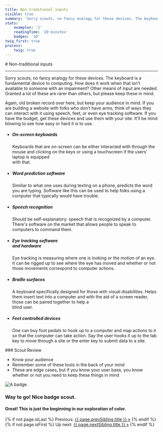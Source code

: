 ```yaml
---
title: Non-traditional inputs
visible: true
summary: 'Sorry scouts, no fancy analogy for these devices. The keyboard is a fundamental device to computing. How does it work when that isn’t available to someone with an impairment? Other means of input are needed. Granted a lot of these are rarer than others, but please keep these in mind.'
stats:
    examples: '2'
    readingTime: '20 minutes'
    badges: '10'
twig_first: true
process:
    twig: true
---
```

<section>
<div class="container--content" markdown="1">
# Non-traditional inputs

---

Sorry scouts, no fancy analogy for these devices. The keyboard is a fundamental device to computing. How does it work when that isn’t available to someone with an impairment? Other means of input are needed. Granted a lot of these are rarer than others, but please keep these in mind.

Again, old broken record over here, but keep your audience in mind. If you are building a website with folks who don’t have arms, think of ways they can interact with it using speech, feet, or even eye tracking software. If you have the budget, get these devices and use them with your site. It’ll be mind blowing to see how easy or hard it is to use.
</div>

<div class="container">
    <ul class="link--list flex-grid--gutters flex-wrap mt--90 mb--60">
        <li class="col--width__four link--list-item">
            <div class="link--list-item__content rounded-top">
                <h5>On-screen keyboards</h5>
                <p>Keyboards that are on-screen can be either interacted with through the mouse and clicking on the keys or using a touchscreen if the users' laptop is equipped <br />with that.</p>
            </div>
        </li>
        <li class="col--width__four link--list-item">
            <div class="link--list-item__content rounded-top">
                <h5>Word prediction software</h5>
                <p>Similiar to what one uses during texting on a phone, predicts the word you are typing. Software like this can be used to help folks using a computer that typically would have trouble.</p>
            </div>
        </li>
        <li class="col--width__four link--list-item">
            <div class="link--list-item__content rounded-top">
                <h5>Speech recognition</h5>
                <p>Should be self-explanatory: speech that is recognized by a computer. There's software on the market that allows people to speak to computers to command them.</p>
            </div>
        </li>
        <li class="col--width__four link--list-item">
            <div class="link--list-item__content rounded-top">
                <h5>Eye tracking software <br />and hardware</h5>
                <p>Eye tracking is measuring where one is looking or the motion of an eye. It can be rigged up to see where the eye has moved and whether or not those movements correspond to computer actions.   </p>
            </div>
        </li>
        <li class="col--width__four link--list-item">
            <div class="link--list-item__content rounded-top">
                <h5>Braille surfaces</h5>
                <p>A keyboard specifically designed for those with visual disabilities. Helps them insert text into a computer and with the aid of a screen reader, those can be paired together to help a <br />blind user.</p>
            </div>
        </li>
        <li class="col--width__four link--list-item">
            <div class="link--list-item__content rounded-top">
                <h5>Feet controlled devices</h5>
                <p>One can buy foot pedals to hook up to a computer and map actions to it so that the computer can take action. Say the user hooks it up to the tab key to move through a site or the enter key to submit data to a site.</p>
            </div>
        </li>
    </ul>
</div>
</section>

<section>
<div class="container--content" markdown="1">
### Scout Review

* Know your audience
* Remember some of these tools in the back of your mind
* These are edge cases, but if you know your user base, you know whether or not you need to keep these things in mind
</div>
</section>

<section class="section--badge-cta section--badge-cta__blue mt--90">
    <div class="container">
        <div class="flex-grid--gutters">
            <div class="col--width__four">
                <div class="badge--box">
                    <img class="img--badge badge--dispatch" alt="A badge." src="/user/pages/06.badge/non-traditional-inputs/inputs.png" data-section="interaction" data-badge="nonTraditionalInputs">
                </div>
            </div>
            <div class="col--width__eight">
                <h3>Way to go! Nice badge scout.</h3>
                <h4>Great! This is just the beginning in our exploration of color.</h4>
                {% if not page.isLast %}
                    <span>Previous: </span><a href="{{ page.prevSibling.url }}">{{ page.prevSibling.title }} &raquo;</a>
                {% endif %}
                {% if not page.isFirst %}
                    <span>Up next: </span><a href="{{ page.nextSibling.url }}">{{ page.nextSibling.title }} &raquo;</a>
                {% endif %}
            </div>
        </div>
    </div>
</section>
